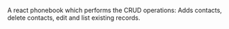 A react phonebook which performs the CRUD operations: Adds contacts, delete contacts, edit and list existing records.
